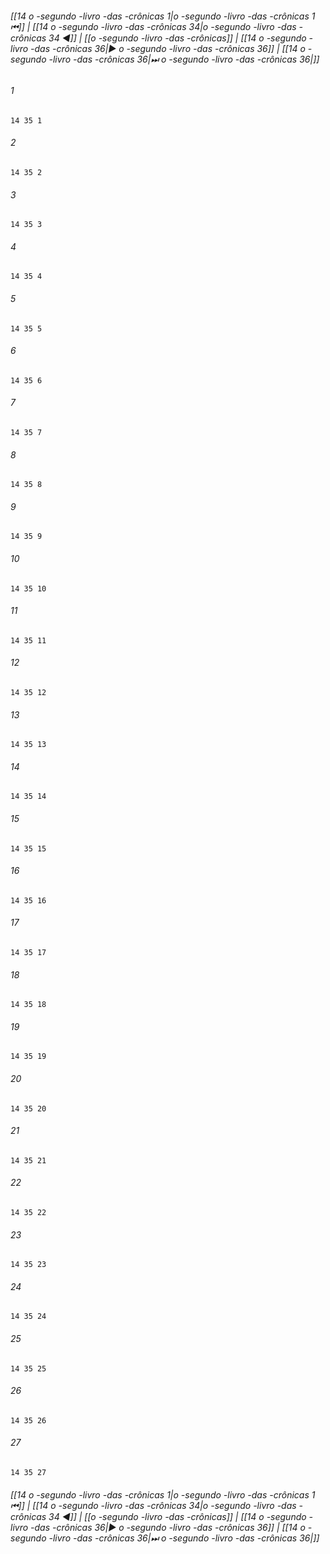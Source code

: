 
###### [[14 o -segundo -livro -das -crônicas 1|o -segundo -livro -das -crônicas 1 ⏮]] | [[14 o -segundo -livro -das -crônicas 34|o -segundo -livro -das -crônicas 34 ◀]] | [[o -segundo -livro -das -crônicas]] | [[14 o -segundo -livro -das -crônicas 36|▶ o -segundo -livro -das -crônicas 36]] | [[14 o -segundo -livro -das -crônicas 36|⏭ o -segundo -livro -das -crônicas 36|]]

###### 1
``` verse
14 35 1 
```
###### 2
``` verse
14 35 2 
```
###### 3
``` verse
14 35 3 
```
###### 4
``` verse
14 35 4 
```
###### 5
``` verse
14 35 5 
```
###### 6
``` verse
14 35 6 
```
###### 7
``` verse
14 35 7 
```
###### 8
``` verse
14 35 8 
```
###### 9
``` verse
14 35 9 
```
###### 10
``` verse
14 35 10 
```
###### 11
``` verse
14 35 11 
```
###### 12
``` verse
14 35 12 
```
###### 13
``` verse
14 35 13 
```
###### 14
``` verse
14 35 14 
```
###### 15
``` verse
14 35 15 
```
###### 16
``` verse
14 35 16 
```
###### 17
``` verse
14 35 17 
```
###### 18
``` verse
14 35 18 
```
###### 19
``` verse
14 35 19 
```
###### 20
``` verse
14 35 20 
```
###### 21
``` verse
14 35 21 
```
###### 22
``` verse
14 35 22 
```
###### 23
``` verse
14 35 23 
```
###### 24
``` verse
14 35 24 
```
###### 25
``` verse
14 35 25 
```
###### 26
``` verse
14 35 26 
```
###### 27
``` verse
14 35 27 
```

###### [[14 o -segundo -livro -das -crônicas 1|o -segundo -livro -das -crônicas 1 ⏮]] | [[14 o -segundo -livro -das -crônicas 34|o -segundo -livro -das -crônicas 34 ◀]] | [[o -segundo -livro -das -crônicas]] | [[14 o -segundo -livro -das -crônicas 36|▶ o -segundo -livro -das -crônicas 36]] | [[14 o -segundo -livro -das -crônicas 36|⏭ o -segundo -livro -das -crônicas 36|]]

